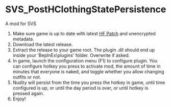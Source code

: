 # SVS_PostHClothingStatePersistence
A mod for SVS
1. Make sure game is up to date with latest [HF Patch](https://github.com/ManlyMarco/SVS-HF_Patch/releases/) and unencrypted metadata.
2. Download the latest release.
3. Extract the release to your game root. The plugin .dll should end up inside your 'BepInEx\plugins' folder. Overwrite if asked.
4. In game, launch the configuration menu (F1) to configure plugin.  You can configure hotkey you press to activate mod, the amount of time in minutes that everyone is naked, and toggle whether you allow changing outfits or not.
5. Nudity will persist from the time you press the hotkey in game, until time configured is up, or until the day period is over, or until hotkey is pressed again.
6. Enjoy!
